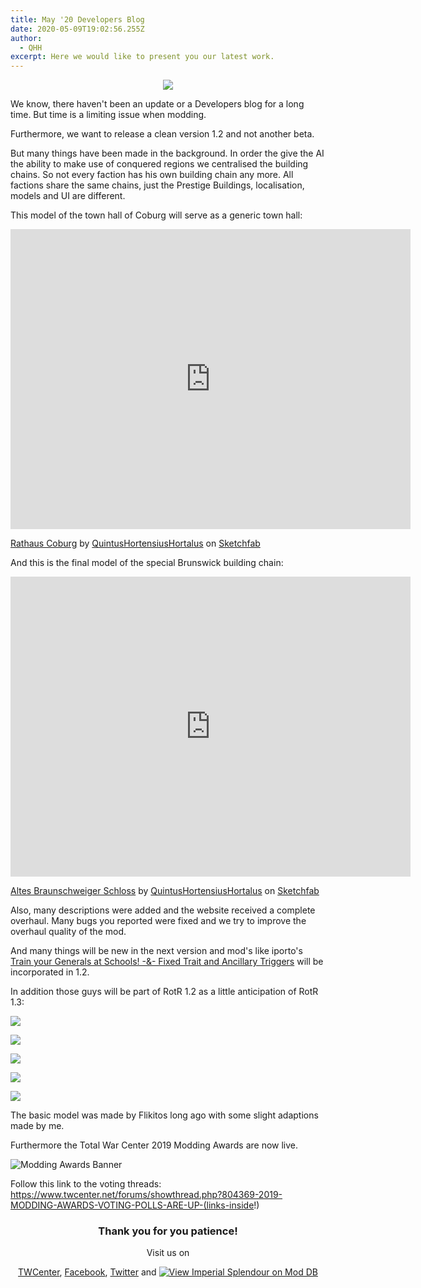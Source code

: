 ```yaml
---
title: May '20 Developers Blog
date: 2020-05-09T19:02:56.255Z
author:
  - QHH
excerpt: Here we would like to present you our latest work.
---
```

<center>

![](../_img/preview-may-20-blog.png)

</center>

We know, there haven't been an update or a Developers blog for a long time. But time is a limiting issue when modding. 

Furthermore, we want to release a clean version 1.2 and not another beta. 

But many things have been made in the background. In order the give the AI the ability to make use of conquered regions we centralised the building chains. So not every faction has his own building chain any more. All factions share the same chains, just the Prestige Buildings, localisation, models and UI are different.

This model of the town hall of Coburg will serve as a generic town hall:

<iframe width="640" height="480" src="https://sketchfab.com/models/b65305da47c947f2893b160f70d114ce/embed?preload=1&amp;ui_controls=1&amp;ui_infos=1&amp;ui_inspector=1&amp;ui_stop=1&amp;ui_watermark=1&amp;ui_watermark_link=1" frameborder="0" allow="autoplay; fullscreen; vr" mozallowfullscreen="true" webkitallowfullscreen="true"></iframe>

[Rathaus Coburg](https://sketchfab.com/3d-models/rathaus-coburg-b65305da47c947f2893b160f70d114ce?utm_medium=embed&utm_source=website&utm_campaign=share-popup) by [QuintusHortensiusHortalus](https://sketchfab.com/QuintusHortensiusHortalus) on [Sketchfab](https://sketchfab.com)

And this is the final model of the special Brunswick building chain:

<iframe width="640" height="480" src="https://sketchfab.com/models/9e23ff7bb7234c25920a5b1cd7e3a149/embed?preload=1&amp;ui_controls=1&amp;ui_infos=1&amp;ui_inspector=1&amp;ui_stop=1&amp;ui_watermark=1&amp;ui_watermark_link=1" frameborder="0" allow="autoplay; fullscreen; vr" mozallowfullscreen="true" webkitallowfullscreen="true"></iframe>

[Altes Braunschweiger Schloss](https://sketchfab.com/3d-models/altes-braunschweiger-schloss-9e23ff7bb7234c25920a5b1cd7e3a149) by [QuintusHortensiusHortalus](https://sketchfab.com/QuintusHortensiusHortalus) on [Sketchfab](https://sketchfab.com)

Also, many descriptions were added and the website received a complete overhaul. Many bugs you reported were fixed and we try to improve the overhaul quality of the mod. 

And many things will be new in the next version and mod's like iporto's [Train your Generals at Schools! -&- Fixed Trait and Ancillary Triggers](https://www.twcenter.net/forums/showthread.php?798721-SUBMOD-Train-your-Generals-at-Schools!-amp-Fixed-Trait-and-Ancillary-Triggers) will be incorporated in 1.2.

In addition those guys will be part of RotR 1.2 as a little anticipation of RotR 1.3:

![](../_img/austria-regiment-kaiser.jpg)

![](../_img/austria-german-line-infantry-regiment.jpg)

![](../_img/austria-hungarian-line-infantry-regiment.jpg)

![](../_img/austria-grenzer-regiment.jpg)

![](../_img/austria-marines.jpg)

The basic model was made by Flikitos long ago with some slight adaptions made by me. 

Furthermore the Total War Center 2019 Modding Awards are now live.

![Modding Awards Banner](../_img/ma-2019-banner.png "2019 Modding Awards")

Follow this link to the voting threads: https://www.twcenter.net/forums/showthread.php?804369-2019-MODDING-AWARDS-VOTING-POLLS-ARE-UP-(links-inside!)

<center>

### Thank you for you patience!

Visit us on 

[TWCenter](http://www.twcenter.net/forums/forumdisplay.php?1138-Imperial-Splendour), [Facebook](https://www.facebook.com/imperialsplendour/), [Twitter](https://twitter.com/SplendourTeam) and [![View Imperial Splendour on Mod DB](https://button.moddb.com/popularity/medium/mods/20800.png)](https://www.moddb.com/mods/imperial-splendour)

</center>